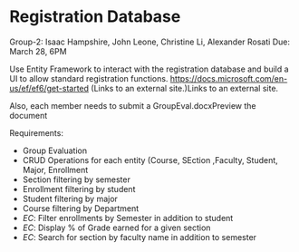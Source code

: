 # Registration Database
Group-2: Isaac Hampshire, John Leone, Christine Li, Alexander Rosati
Due: March 28, 6PM

Use Entity Framework to interact with the registration database and build a UI to allow standard registration functions.
https://docs.microsoft.com/en-us/ef/ef6/get-started (Links to an external site.)Links to an external site.  

Also, each member needs to submit a GroupEval.docxPreview the document

Requirements:
- Group Evaluation
- CRUD Operations for each entity (Course, SEction ,Faculty, Student, Major, Enrollment
- Section filtering by semester
- Enrollment filtering by student
- Student filtering by major
- Course filtering by Department  
- *EC*: Filter enrollments by Semester in addition to student
- *EC*: Display % of Grade earned for a given section 
- *EC*: Search for section by faculty name in addition to semester
